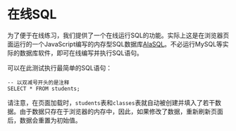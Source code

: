# 在线SQL

为了便于在线练习，我们提供了一个在线运行SQL的功能。实际上这是在浏览器页面运行的一个JavaScript编写的内存型SQL数据库[AlaSQL](http://alasql.org/)。不必运行MySQL等实际的数据库软件，即可在线编写并执行SQL语句。

可以在此测试执行最简单的SQL语句：

```x-sql
-- 以双减号开头的是注释
SELECT * FROM students;
```

请注意，在页面加载时，`students`表和`classes`表就自动被创建并填入了若干数据。由于数据只存在于浏览器的内存中，因此，如果修改了数据，重新刷新页面后，数据会重置为初始值。
